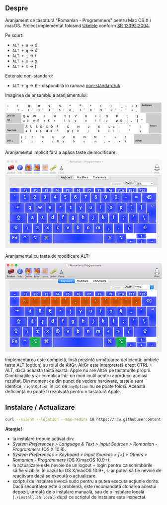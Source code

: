 ## Despre

Aranjament de tastatură "Romanian - Programmers" pentru Mac OS X / macOS. Proiect implementat folosind [Ukelele](http://scripts.sil.org/cms/scripts/page.php?site_id=nrsi&id=ukelele) conform [SR 13392:2004](http://www.secarica.ro/kbdro_help_romanian_standard_ro.pdf).

Pe scurt:

* `ALT + a` &rarr; _ă_
* `ALT + q` &rarr; _â_
* `ALT + i` &rarr; _î_
* `ALT + s` &rarr; _ș_
* `ALT + t` &rarr; _ț_

Extensie non-standard:

* `ALT + g` &rarr; £ - disponibilă în ramura [non-standard/uk](https://github.com/SaltwaterC/romanian-programmers-mac/tree/non-standard/uk)

Imaginea de ansamblu a aranjamentului:

![romanian-programmers-full](screenshots/romanian-programmers-full.png)

Aranjamentul implicit fără a apăsa taste de modificare:

![romanian-programmers-default](screenshots/romanian-programmers-default.png)

Aranjamentul cu tasta de modificare ALT:

![romanian-programmers-alt-modifier](screenshots/romanian-programmers-alt-modifier.png)

Implementarea este completă, însă prezintă următoarea deficiență: ambele taste ALT (option) au rolul de AltGr. AltGr este interpretată drept CTRL + ALT, dacă această tastă există. Apple nu are AltGr pe tastaturile proprii. Combinațiile s-ar complica într-un mod inutil pentru aproduce același rezultat. Din moment ce din punct de vedere hardware, tastele sunt identice, `rightOption` în loc de `anyOption` nu se poate folosi. Această deficiență nu poate fi rezolvată pentru o tastatură Apple.

## Instalare / Actualizare

```bash
curl --silent --location --max-redirs 10 https://raw.githubusercontent.com/SaltwaterC/romanian-programmers-mac/master/install.sh --output "/tmp/rpm-install.sh" && bash "/tmp/rpm-install.sh" && rm -f "/tmp/rpm-install.sh"
```

**Atenție!**

 * la instalare trebuie activat din:
  * *System Preferences > Language & Text > Input Sources > Romanian - Programmers* (OS X 10.8).
  * *System Preferences > Keyboard > Input Sources > [+] > Others > Romanian - Programmers* (OS X/macOS 10.9+).
 * la actualizare este nevoie de un logout + login pentru ca schimbările să fie vizibile. În cazul lui OS X/macOS 10.9+, s-ar putea să fie nevoie de reactivare dacă se execută o actualizare.
 * scriptul de instalare invocă sudo pentru a putea executa acțiunie dorite. Dacă securitatea este o problemă, este recomandată clonarea acestui depozit, urmată de o instalare manuală, sau de o instalare locală (`./install.sh local`) după ce scriptul de instalare este inspectat.
